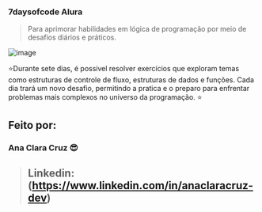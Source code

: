 ### 7daysofcode Alura
> Para  aprimorar habilidades em lógica de programação por meio de desafios diários e práticos.

![image](https://7daysofcode.io/assets/img/share-img-doc.1720710817.png)

⭐Durante sete dias, é possivel resolver exercícios que exploram temas como estruturas de controle de fluxo, estruturas de dados e funções.
Cada dia trará um novo desafio, permitindo a pratica e o preparo para enfrentar problemas mais complexos no universo da programação. ⭐

## Feito por:

### Ana Clara Cruz 😎

> ## Linkedin: (https://www.linkedin.com/in/anaclaracruz-dev)
